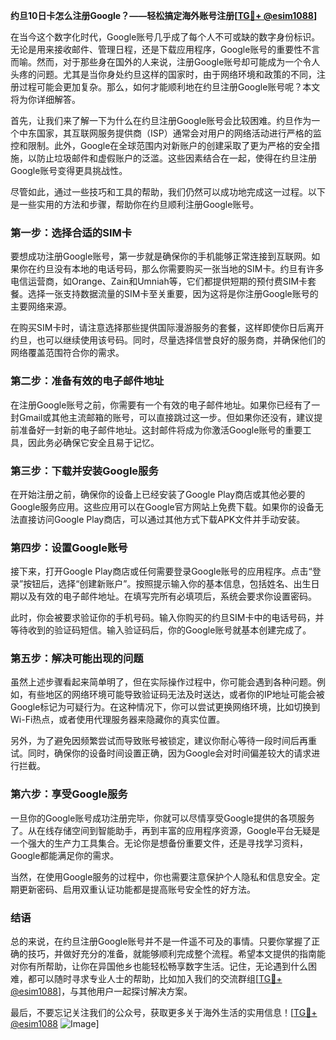 **约旦10日卡怎么注册Google？——轻松搞定海外账号注册[[TG💪+ @esim1088](https://t.me/s/esim1088)]**

在当今这个数字化时代，Google账号几乎成了每个人不可或缺的数字身份标识。无论是用来接收邮件、管理日程，还是下载应用程序，Google账号的重要性不言而喻。然而，对于那些身在国外的人来说，注册Google账号却可能成为一个令人头疼的问题。尤其是当你身处约旦这样的国家时，由于网络环境和政策的不同，注册过程可能会更加复杂。那么，如何才能顺利地在约旦注册Google账号呢？本文将为你详细解答。

首先，让我们来了解一下为什么在约旦注册Google账号会比较困难。约旦作为一个中东国家，其互联网服务提供商（ISP）通常会对用户的网络活动进行严格的监控和限制。此外，Google在全球范围内对新账户的创建采取了更为严格的安全措施，以防止垃圾邮件和虚假账户的泛滥。这些因素结合在一起，使得在约旦注册Google账号变得更具挑战性。

尽管如此，通过一些技巧和工具的帮助，我们仍然可以成功地完成这一过程。以下是一些实用的方法和步骤，帮助你在约旦顺利注册Google账号。

### 第一步：选择合适的SIM卡

要想成功注册Google账号，第一步就是确保你的手机能够正常连接到互联网。如果你在约旦没有本地的电话号码，那么你需要购买一张当地的SIM卡。约旦有许多电信运营商，如Orange、Zain和Umniah等，它们都提供短期的预付费SIM卡套餐。选择一张支持数据流量的SIM卡至关重要，因为这将是你注册Google账号的主要网络来源。

在购买SIM卡时，请注意选择那些提供国际漫游服务的套餐，这样即使你日后离开约旦，也可以继续使用该号码。同时，尽量选择信誉良好的服务商，并确保他们的网络覆盖范围符合你的需求。

### 第二步：准备有效的电子邮件地址

在注册Google账号之前，你需要有一个有效的电子邮件地址。如果你已经有了一封Gmail或其他主流邮箱的账号，可以直接跳过这一步。但如果你还没有，建议提前准备好一封新的电子邮件地址。这封邮件将成为你激活Google账号的重要工具，因此务必确保它安全且易于记忆。

### 第三步：下载并安装Google服务

在开始注册之前，确保你的设备上已经安装了Google Play商店或其他必要的Google服务应用。这些应用可以在Google官方网站上免费下载。如果你的设备无法直接访问Google Play商店，可以通过其他方式下载APK文件并手动安装。

### 第四步：设置Google账号

接下来，打开Google Play商店或任何需要登录Google账号的应用程序。点击“登录”按钮后，选择“创建新账户”。按照提示输入你的基本信息，包括姓名、出生日期以及有效的电子邮件地址。在填写完所有必填项后，系统会要求你设置密码。

此时，你会被要求验证你的手机号码。输入你购买的约旦SIM卡中的电话号码，并等待收到的验证码短信。输入验证码后，你的Google账号就基本创建完成了。

### 第五步：解决可能出现的问题

虽然上述步骤看起来简单明了，但在实际操作过程中，你可能会遇到各种问题。例如，有些地区的网络环境可能导致验证码无法及时送达，或者你的IP地址可能会被Google标记为可疑行为。在这种情况下，你可以尝试更换网络环境，比如切换到Wi-Fi热点，或者使用代理服务器来隐藏你的真实位置。

另外，为了避免因频繁尝试而导致账号被锁定，建议你耐心等待一段时间后再重试。同时，确保你的设备时间设置正确，因为Google会对时间偏差较大的请求进行拦截。

### 第六步：享受Google服务

一旦你的Google账号成功注册完毕，你就可以尽情享受Google提供的各项服务了。从在线存储空间到智能助手，再到丰富的应用程序资源，Google平台无疑是一个强大的生产力工具集合。无论你是想备份重要文件，还是寻找学习资料，Google都能满足你的需求。

当然，在使用Google服务的过程中，你也需要注意保护个人隐私和信息安全。定期更新密码、启用双重认证功能都是提高账号安全性的好方法。

### 结语

总的来说，在约旦注册Google账号并不是一件遥不可及的事情。只要你掌握了正确的技巧，并做好充分的准备，就能够顺利完成整个流程。希望本文提供的指南能对你有所帮助，让你在异国他乡也能轻松畅享数字生活。记住，无论遇到什么困难，都可以随时寻求专业人士的帮助，比如加入我们的交流群组[[TG💪+ @esim1088](https://t.me/s/esim1088)]，与其他用户一起探讨解决方案。

最后，不要忘记关注我们的公众号，获取更多关于海外生活的实用信息！[[TG💪+ @esim1088](https://t.me/s/esim1088) ![Image](https://i.postimg.cc/4NQfJmqS/Snipaste-2025-05-13-00-14-12.png)]